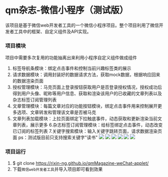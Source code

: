 
# qm杂志-微信小程序（测试版）
该项目是基于微信web开发者工具的一个微信小程序项目。整个项目利用了微信开发者工具中的框架、自定义组件及API实现。
 
### 项目模块
项目中需要多次复用的功能抽离出来利用小程序自定义组件做成组件
1. 标签导航条模块：绑定点击事件和控制当前兴趣标签类的展示
2. 请求数据模块：调用封装好的数据请求方法，获取mock数据，根据响应回来的数据渲染页面
3. 授权管理模块：马克页面上登录按钮获取用户是否登录授权情况，授权成功后得到用户头像、昵称等用户信息、获取和渲染该用户的已收藏的文章列表以及杂志标签订阅管理列表
4. 文章管理模块：每篇文章对应的功能按钮模块，绑定点击事件用来控制展开更多选项、文章转发和管理该文章是否被马克
5. 文章列表加载模块：上拉页面绑定下拉触底事件，动态获取和更新渲染当前文章列表，展示更多
6.杂志标签订阅管理模块：给标签绑定点击事件，动态改变已订阅的标签列表
7.关键字搜索模块：输入关键字跳转页面，请求数据渲染页面
ps：测试版目前只支持搜索关键字"读书"
![](https://github.com/rixin-Ng/qmMagazine-weChat-applet/raw/master/showImg/1.png)
![](https://github.com/rixin-Ng/qmMagazine-weChat-applet/raw/master/showImg/2.png)
![](https://github.com/rixin-Ng/qmMagazine-weChat-applet/raw/master/showImg/3.png)
![](https://github.com/rixin-Ng/qmMagazine-weChat-applet/raw/master/showImg/4.png)
![](https://github.com/rixin-Ng/qmMagazine-weChat-applet/raw/master/showImg/5.png)
![](https://github.com/rixin-Ng/qmMagazine-weChat-applet/raw/master/showImg/6.png)  

### 项目运行
1. $ git clone https://rixin-ng.github.io/qmMagazine-weChat-applet/
2. 下载`微信web开发者工具`并导入项目即可看到效果
